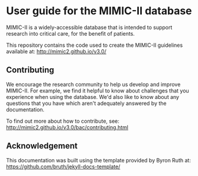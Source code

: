 # User guide for the MIMIC-II database

MIMIC-II is a widely-accessible database that is intended to support research into critical care, for the benefit of patients. 

This repository contains the code used to create the MIMIC-II guidelines available at: http://mimic2.github.io/v3.0/

## Contributing

We encourage the research community to help us develop and improve MIMIC-II. For example, we find it helpful to know about challenges that you experience when using the database. We'd also like to know about any questions that you have which aren't adequately answered by the documentation. 

To find out more about how to contribute, see: http://mimic2.github.io/v3.0/bac/contributing.html

## Acknowledgement

This documentation was built using the template provided by Byron Ruth at:
https://github.com/bruth/jekyll-docs-template/

<!-- Also look at: http://tomjohnson1492.github.io/documentation-theme-jekyll/getting_started/ -->
